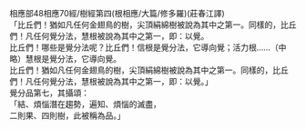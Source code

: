 相應部48相應70經/樹經第四(根相應/大篇/修多羅)(莊春江譯)  
「比丘們！猶如凡任何金翅鳥的樹，尖頂絹綿樹被說為其中之第一。同樣的，比丘們！凡任何覺分法，慧根被說為其中之第一，即：以覺。  
比丘們！哪些是覺分法呢？比丘們！信根是覺分法，它導向覺；活力根……（中略）慧根是覺分法，它導向覺。  
比丘們！猶如凡任何金翅鳥的樹，尖頂絹綿樹被說為其中之第一。同樣的，比丘們！凡任何覺分法，慧根被說為其中之第一，即：以覺。」  
覺分品第七，其攝頌：  
「結、煩惱潛在趨勢，遍知、煩惱的滅盡，  
二則果、四則樹，此被稱為品。」  
  
  
